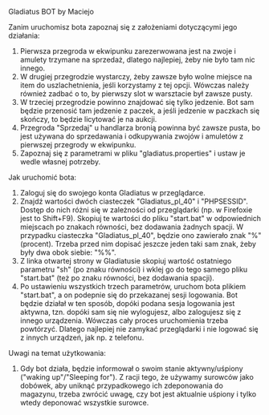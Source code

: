 Gladiatus BOT by Maciejo

Zanim uruchomisz bota zapoznaj się z założeniami dotyczącymi jego działania:
1. Pierwsza przegroda w ekwipunku zarezerwowana jest na zwoje i amulety trzymane na sprzedaż, dlatego najlepiej, żeby nie było tam nic innego.
2. W drugiej przegrodzie wystarczy, żeby zawsze było wolne miejsce na item do uszlachetnienia, jeśli korzystamy z tej opcji. Wówczas należy również zadbać o to, by pierwszy slot w warsztacie był zawsze pusty.
3. W trzeciej przegrodzie powinno znajdować się tylko jedzenie. Bot sam będzie przenosić tam jedzenie z paczek, a jeśli jedzenie w paczkach się skończy, to będzie licytować je na aukcji.
4. Przegroda "Sprzedaj" u handlarza bronią powinna być zawsze pusta, bo jest używana do sprzedawania i odkupywania zwojów i amuletów z pierwszej przegrody w ekwipunku.
5. Zapoznaj się z parametrami w pliku "gladiatus.properties" i ustaw je wedle własnej potrzeby.

Jak uruchomić bota:
1. Zaloguj się do swojego konta Gladiatus w przeglądarce.
2. Znajdź wartości dwóch ciasteczek "Gladiatus_pl_40" i "PHPSESSID". Dostęp do nich różni się w zależności od przeglądarki (np. w Firefoxie jest to Shift+F9). Skopiuj te wartości do pliku "start.bat" w odpowiednich miejscach po znakach równości, bez dodawania żadnych spacji. W przypadku ciasteczka "Gladiatus_pl_40", będzie ono zawierało znak "%" (procent). Trzeba przed nim dopisać jeszcze jeden taki sam znak, żeby były dwa obok siebie: "%%".
3. Z linka otwartej strony w Gladiatusie skopiuj wartość ostatniego parametru "sh" (po znaku równości) i wklej go do tego samego pliku "start.bat" (też po znaku równości, bez dodawania spacji).
4. Po ustawieniu wszystkich trzech parametrów, uruchom bota plikiem "start.bat", a on podepnie się do przekazanej sesji logowania. Bot będzie działał w ten sposób, dopóki podana sesja logowania jest aktywna, tzn. dopóki sam się nie wylogujesz, albo zalogujesz się z innego urządzenia. Wówczas cały proces uruchomienia trzeba powtórzyć. Dlatego najlepiej nie zamykać przeglądarki i nie logować się z innych urządzeń, jak np. z telefonu.

Uwagi na temat użytkowania:
1. Gdy bot działa, będzie informował o swoim stanie aktywny/uśpiony ("waking up"/"Sleeping for"). Z racji tego, że używamy surowców jako dobówek, aby uniknąć przypadkowego ich zdeponowania do magazynu, trzeba zwrócić uwagę, czy bot jest aktualnie uśpiony i tylko wtedy deponować wszystkie surowce.